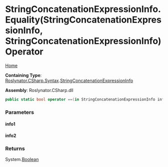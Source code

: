 # StringConcatenationExpressionInfo\.Equality\(StringConcatenationExpressionInfo, StringConcatenationExpressionInfo\) Operator

[Home](../../../../../README.md)

**Containing Type**: [Roslynator.CSharp.Syntax](../../README.md)\.[StringConcatenationExpressionInfo](../README.md)

**Assembly**: Roslynator\.CSharp\.dll

```csharp
public static bool operator ==(in StringConcatenationExpressionInfo info1, in StringConcatenationExpressionInfo info2)
```

### Parameters

#### info1





#### info2





### Returns

System\.[Boolean](https://docs.microsoft.com/en-us/dotnet/api/system.boolean)

